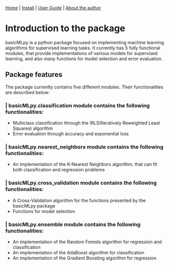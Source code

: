 [Home](https://henrysilvacs.github.io/basicMLpy/)  | [Install](https://henrysilvacs.github.io/basicMLpy/install) | [User Guide](https://henrysilvacs.github.io/basicMLpy/user_guide) | [About the author](https://henrysilvacs.github.io/basicMLpy/about)
# Introduction to the package
basicMLpy is a python package focused on implementing machine learning algorithms for supervised learning tasks. It currently has 5 fully functional modules, that provide implementations of various models for supervised learning, and also many functions for model selection and error evaluation.
## Package features
The package currently contains five different modules. Their functionalities are described below:
### | basicMLpy.classification module contains the following functionalities:
* Multiclass classification through the IRLS(Iteratively Reweighted Least Squares) algorithm
* Error evaluation through accuracy and exponential loss
### | basicMLpy.nearest_neighbors module contains the following functionalities:
* An implementation of the K-Nearest Neighbors algorithm, that can fit both classification and regression problems
### | basicMLpy.cross_validation module contains the following functionalities:
* A Cross-Validation algorithm for the functions presented by the basicMLpy package
* Functions for model selection<br />
### | basicMLpy.ensemble module contains the following functionalities:
* An implementation of the Random Forests algorithm for regression and classification
* An implementation of the AdaBoost algorithm for classification
* An implementation of the Gradient Boosting algorithm for regression<br />

  
